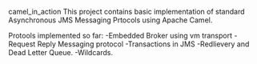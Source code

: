  camel_in_action
 This project contains basic implementation of standard Asynchronous JMS Messaging Prtocols using Apache Camel.
 
 Protools implemented so far:
 -Embedded Broker using vm transport
 -Request Reply Messaging protocol
 -Transactions in JMS
 -Redlievery and Dead Letter Queue.
 -Wildcards.
